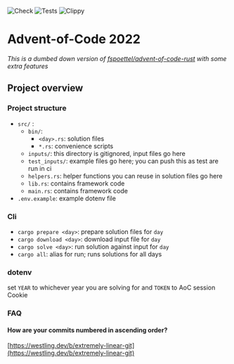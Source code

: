 ![Check](https://github.com/janezicmatej/aoc2022/actions/workflows/check.yml/badge.svg)
![Tests](https://github.com/janezicmatej/aoc2022/actions/workflows/tests.yml/badge.svg)
![Clippy](https://github.com/janezicmatej/aoc2022/actions/workflows/clippy.yml/badge.svg)
# Advent-of-Code 2022
*This is a dumbed down version of [fspoettel/advent-of-code-rust](https://github.com/fspoettel/advent-of-code-rust) with some extra features*

## Project overview

### Project structure
- `src/` :
    - `bin/`:
        - `<day>.rs`: solution files 
        - `*.rs`: convenience scripts
    - `inputs/`: this directory is gitignored, input files go here
    - `test_inputs/`: example files go here; you can push this as test are run in ci
    - `helpers.rs`: helper functions you can reuse in solution files go here
    - `lib.rs`: contains framework code
    - `main.rs`: contains framework code
- `.env.example`: example dotenv file

### Cli
- `cargo prepare <day>`: prepare solution files for `day`
- `cargo download <day>`: download input file for `day`
- `cargo solve <day>`: run solution against input for `day`
- `cargo all`: alias for run; runs solutions for all days


### dotenv

set `YEAR` to whichever year you are solving for and `TOKEN` to AoC session Cookie

### FAQ

#### How are your commits numbered in ascending order?
[https://westling.dev/b/extremely-linear-git](https://westling.dev/b/extremely-linear-git)
